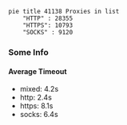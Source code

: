 
```mermaid
pie title 41138 Proxies in list
    "HTTP" : 28355
    "HTTPS": 10793
    "SOCKS" : 9120
```

### Some Info
#### Average Timeout

- mixed: 4.2s
- http: 2.4s
- https: 8.1s
- socks: 6.4s